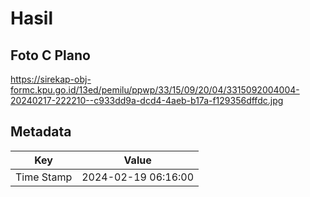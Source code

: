 # Hasil

## Foto C Plano

https://sirekap-obj-formc.kpu.go.id/13ed/pemilu/ppwp/33/15/09/20/04/3315092004004-20240217-222210--c933dd9a-dcd4-4aeb-b17a-f129356dffdc.jpg


## Metadata

| Key        | Value               |
| ---------- | ------------------- |
| Time Stamp | 2024-02-19 06:16:00 |



